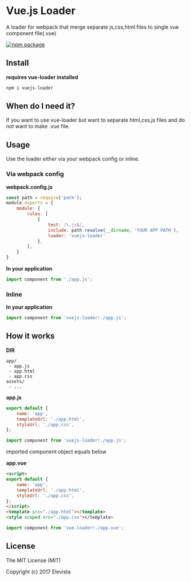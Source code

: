 # Vue.js Loader
A loader for webpack that merge separate js,css,html files to single vue component file(.vue)

 [![npm package](https://img.shields.io/npm/v/vue-loader.svg?maxAge=2592000)](https://www.npmjs.com/package/vue-loader)

## Install
**requires vue-loader installed**
```bash
npm i vuejs-loader
```

## When do I need it?
If you want to use vue-loader but want to separate html,css,js files and do not want to make .vue file.

## Usage
Use the loader either via your webpack config or inline.

### Via webpack config

**webpack.config.js**
```js
const path = require('path');
module.exports = {
    module: {
        rules: [
            {
                test: /\.js$/,
                include: path.resolve(__dirname, 'YOUR APP PATH'),
                loader: 'vuejs-loader'
            },
        ],
    }
}
```

**In your application**
```js
import component from './app.js';
```


### Inline

**In your application**
```js
import component from 'vuejs-loader!./app.js';
```

## How it works
**DIR**
```text
app/
 - app.js
 - app.html
 - app.css
assets/
 - ...
```

**app.js**
```js
export default {
    name: 'app',
    templateUrl: './app.html',
    styleUrl: './app.css',
};
```
```js
import component from 'vuejs-loader!./app.js';
```
imported component object equals below

**app.vue**
```html
<script>
export default {
    name: 'app',
    templateUrl: './app.html',
    styleUrl: './app.css',
};
</script>
<template src="./app.html"></template>
<style scoped src="./app.css"></template>
```
```js
import component from 'vue-loader!./app.vue';
```


## License
The MIT License (MIT)

Copyright (c) 2017 Elevista
